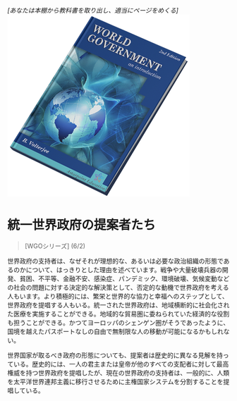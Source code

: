 *[あなたは本棚から教科書を取り出し、適当にページをめくる]*
![世界政府：入門](/resources/lore/textbookgov25.png)

# 統一世界政府の提案者たち
> [WGOシリーズ] (6/2)

世界政府の支持者は、なぜそれが理想的な、あるいは必要な政治組織の形態であるのかについて、はっきりとした理由を述べています。戦争や大量破壊兵器の開発、貧困、不平等、金融不安、感染症、パンデミック、環境破壊、気候変動などの社会の問題に対する決定的な解決策として、否定的な動機で世界政府を考える人もいます。より積極的には、繁栄と世界的な協力と幸福へのステップとして、世界政府を提唱する人もいる。統一された世界政府は、地域横断的に社会化された医療を実施することができる。地域的な貿易圏に委ねられていた経済的な役割も担うことができる。かつてヨーロッパのシェンゲン圏がそうであったように、国境を越えたパスポートなしの自由で無制限な人の移動が可能になるかもしれない。

世界国家が取るべき政府の形態についても、提案者は歴史的に異なる見解を持っている。歴史的には、一人の君主または皇帝が他のすべての支配者に対して最高権威を持つ世界政府を提唱したが、現在の世界政府の支持者は、一般的に、人類を太平洋世界連邦主義に移行させるために主権国家システムを分割することを提唱している。

